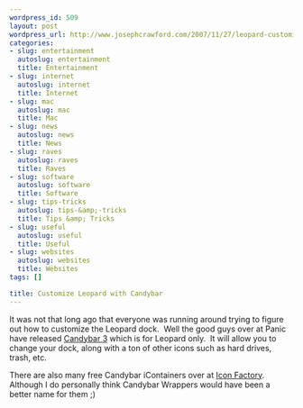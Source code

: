 ```yaml
--- 
wordpress_id: 509
layout: post
wordpress_url: http://www.josephcrawford.com/2007/11/27/leopard-customization/
categories: 
- slug: entertainment
  autoslug: entertainment
  title: Entertainment
- slug: internet
  autoslug: internet
  title: Internet
- slug: mac
  autoslug: mac
  title: Mac
- slug: news
  autoslug: news
  title: News
- slug: raves
  autoslug: raves
  title: Raves
- slug: software
  autoslug: software
  title: Software
- slug: tips-tricks
  autoslug: tips-&amp;-tricks
  title: Tips &amp; Tricks
- slug: useful
  autoslug: useful
  title: Useful
- slug: websites
  autoslug: websites
  title: Websites
tags: []

title: Customize Leopard with Candybar
---
```


It was not that long ago that everyone was running around trying to figure out how to customize the Leopard dock.  Well the good guys over at Panic have released [Candybar 3](http://www.panic.com/candybar/) which is for Leopard only.  It will allow you to change your dock, along with a ton of other icons such as hard drives, trash, etc.
  
There are also many free Candybar iContainers over at [Icon Factory](http://iconfactory.com/freeware/icon).  Although I do personally think Candybar Wrappers would have been a better name for them ;)  
